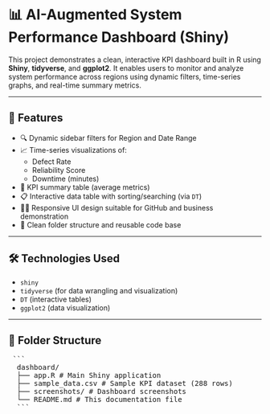 # 📊 AI-Augmented System Performance Dashboard (Shiny)

This project demonstrates a clean, interactive KPI dashboard built in R using **Shiny**, **tidyverse**, and **ggplot2**. It enables users to monitor and analyze system performance across regions using dynamic filters, time-series graphs, and real-time summary metrics.

---

## 🚀 Features

- 🔍 Dynamic sidebar filters for Region and Date Range
- 📈 Time-series visualizations of:
  - Defect Rate
  - Reliability Score
  - Downtime (minutes)
- 🧮 KPI summary table (average metrics)
- 📋 Interactive data table with sorting/searching (via `DT`)
- 🧑‍💼 Responsive UI design suitable for GitHub and business demonstration
- 🧱 Clean folder structure and reusable code base

---

## 🛠️ Technologies Used

- `shiny`
- `tidyverse` (for data wrangling and visualization)
- `DT` (interactive tables)
- `ggplot2` (data visualization)

---

## 📂 Folder Structure

<pre> ``` 
  dashboard/ 
  ├── app.R # Main Shiny application 
  ├── sample_data.csv # Sample KPI dataset (288 rows) 
  ├── screenshots/ # Dashboard screenshots 
  └── README.md # This documentation file 
  ``` </pre>
